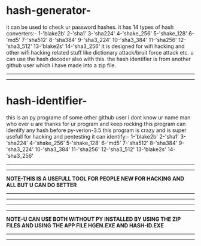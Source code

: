 # hash-generator-
it can be used to check ur password hashes.
it has 14 types of hash converters:-
 1-'blake2b'
 2-'sha1'
 3-'sha224'
 4-'shake_256'
 5-'shake_128'
 6-'md5'
 7-'sha512'
 8-'sha384'
 9-'sha3_224'
 10-'sha3_384'
 11-'sha256'
 12-'sha3_512'
 13-'blake2s'
 14-'sha3_256'
it is designed for wifi hacking and other wifi hacking related stuff like dictionary attack/bruit force attack etc.
u can use the hash decoder also with this.
the hash identifier is from another github user which i have made into a zip file.
**************************************************************************************
**************************************************************************************
# hash-identifier-
this is an py programe of some other github user i dont know ur name man who ever u are thanks for ur program and keep rocking
this program can identify any hash before py-verion-3.5
this program is crazy and is super usefull for hacking and pentesting
it can identify:-
 1-'blake2b'
 2-'sha1'
 3-'sha224'
 4-'shake_256'
 5-'shake_128'
 6-'md5'
 7-'sha512'
 8-'sha384'
 9-'sha3_224'
 10-'sha3_384'
 11-'sha256'
 12-'sha3_512'
 13-'blake2s'
 14-'sha3_256'
**************************************************************************************
**************************************************************************************
**NOTE-THIS IS A USEFULL TOOL FOR PEOPLE NEW FOR HACKING AND ALL BUT U CAN DO BETTER**
**************************************************************************************
**************************************************************************************

*******************************************************************************************************************
*******************************************************************************************************************
**NOTE-U CAN USE BOTH WITHOUT PY INSTALLED BY USING THE ZIP FILES AND USING THE APP FILE HGEN.EXE AND HASH-ID.EXE**
*******************************************************************************************************************
*******************************************************************************************************************
 
 
 
 
 
